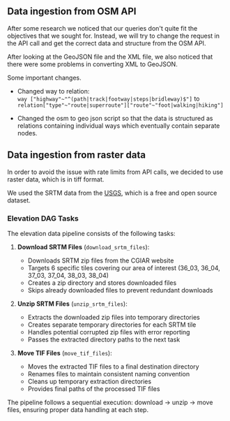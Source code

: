 ## Data ingestion from OSM API

After some research we noticed that our queries don't quite fit the objectives that we sought for. 
Instead, we will try to change the request in the API call and get the correct data and structure from the OSM API. 

After looking at the GeoJSON file and the XML file, we also noticed that there were some problems in converting XML to GeoJSON. 

Some important changes.

- Changed way to relation:       
    `way ["highway"~"^(path|track|footway|steps|bridleway)$"]` to
    `relation["type"~"route|superroute"]["route"~"foot|walking|hiking"]`

- Changed the osm to geo json script so that the data is structured as relations containing individual ways which eventually contain separate nodes.

## Data ingestion from raster data

In order to avoid the issue with rate limits from API calls, we decided to use raster data, which is in tiff format.

We used the SRTM data from the [USGS](https://earthexplorer.usgs.gov/), which is a free and open source dataset.

### Elevation DAG Tasks

The elevation data pipeline consists of the following tasks:

1. **Download SRTM Files** (`download_srtm_files`):
   - Downloads SRTM zip files from the CGIAR website
   - Targets 6 specific tiles covering our area of interest (36_03, 36_04, 37_03, 37_04, 38_03, 38_04)
   - Creates a zip directory and stores downloaded files
   - Skips already downloaded files to prevent redundant downloads

2. **Unzip SRTM Files** (`unzip_srtm_files`):
   - Extracts the downloaded zip files into temporary directories
   - Creates separate temporary directories for each SRTM tile
   - Handles potential corrupted zip files with error reporting
   - Passes the extracted directory paths to the next task

3. **Move TIF Files** (`move_tif_files`):
   - Moves the extracted TIF files to a final destination directory
   - Renames files to maintain consistent naming convention
   - Cleans up temporary extraction directories
   - Provides final paths of the processed TIF files

The pipeline follows a sequential execution: download → unzip → move files, ensuring proper data handling at each step.

